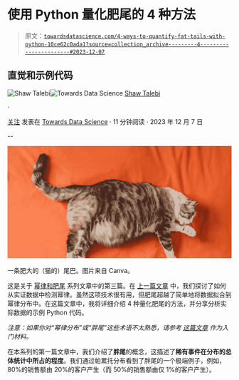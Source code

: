 # 使用 Python 量化肥尾的 4 种方法

> 原文：[`towardsdatascience.com/4-ways-to-quantify-fat-tails-with-python-10ce62c0ada1?source=collection_archive---------4-----------------------#2023-12-07`](https://towardsdatascience.com/4-ways-to-quantify-fat-tails-with-python-10ce62c0ada1?source=collection_archive---------4-----------------------#2023-12-07)

## 直觉和示例代码

[](https://shawhin.medium.com/?source=post_page-----10ce62c0ada1--------------------------------)![Shaw Talebi](https://shawhin.medium.com/?source=post_page-----10ce62c0ada1--------------------------------)[](https://towardsdatascience.com/?source=post_page-----10ce62c0ada1--------------------------------)![Towards Data Science](https://towardsdatascience.com/?source=post_page-----10ce62c0ada1--------------------------------) [Shaw Talebi](https://shawhin.medium.com/?source=post_page-----10ce62c0ada1--------------------------------)

·

[关注](https://medium.com/m/signin?actionUrl=https%3A%2F%2Fmedium.com%2F_%2Fsubscribe%2Fuser%2Ff3998e1cd186&operation=register&redirect=https%3A%2F%2Ftowardsdatascience.com%2F4-ways-to-quantify-fat-tails-with-python-10ce62c0ada1&user=Shaw+Talebi&userId=f3998e1cd186&source=post_page-f3998e1cd186----10ce62c0ada1---------------------post_header-----------) 发表在 [Towards Data Science](https://towardsdatascience.com/?source=post_page-----10ce62c0ada1--------------------------------) · 11 分钟阅读 · 2023 年 12 月 7 日

--

[](https://medium.com/m/signin?actionUrl=https%3A%2F%2Fmedium.com%2F_%2Fbookmark%2Fp%2F10ce62c0ada1&operation=register&redirect=https%3A%2F%2Ftowardsdatascience.com%2F4-ways-to-quantify-fat-tails-with-python-10ce62c0ada1&source=-----10ce62c0ada1---------------------bookmark_footer-----------)![](img/b5203c61a2cee6046950ad6cec930138.png)

一条肥大的（猫的）尾巴。图片来自 Canva。

这是关于 [幂律和肥尾](https://pareto-power-laws-and-fat-tails-0355a187ee6a) 系列文章中的第三篇。在 [上一篇文章](https://medium.com/towards-data-science/detecting-power-laws-in-real-world-data-with-python-b464190fade6) 中，我们探讨了如何从实证数据中检测幂律。虽然这项技术很有用，但肥尾超越了简单地将数据拟合到幂律分布中。在这篇文章中，我将详细介绍 4 种量化肥尾的方法，并分享分析实际数据的示例 Python 代码。

*注意：如果你对“幂律分布”或“胖尾”这些术语不太熟悉，请参考* [*这篇文章*](https://medium.com/towards-data-science/pareto-power-laws-and-fat-tails-0355a187ee6a) *作为入门材料。*

在本系列的第一篇文章中，我们介绍了**胖尾**的概念，这描述了**稀有事件在分布的总体统计中所占的程度**。我们通过帕累托分布看到了胖尾的一个极端例子，例如，80%的销售额由 20%的客户产生（而 50%的销售额由仅 1%的客户产生）。

